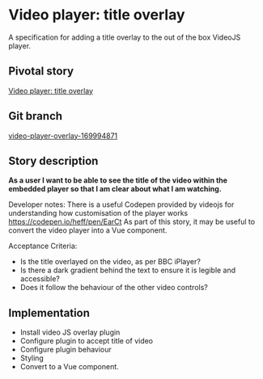 <!-- Generate a new file using -->
<!-- sed -e "s/\Video player: title overlay/My story/" -e "s/\169994871/156128780/" -e "s/\video-player-overlay-169994871/`git_current_branch`/g" template.md | tee "`git_current_branch`.md" -->

# Video player: title overlay

A specification for adding a title overlay to the out of the box VideoJS player.

## Pivotal story

[Video player: title overlay](https://www.pivotaltracker.com/story/show/169994871)

## Git branch

[video-player-overlay-169994871](https://github.com/HammerMuseum/hammer-video/video-player-overlay-169994871)

## Story description

**As a user I want to be able to see the title of the video within the embedded player so that I am clear about what I am watching.**

Developer notes:
There is a useful Codepen provided by videojs for understanding how customisation of the player works https://codepen.io/heff/pen/EarCt
As part of this story, it may be useful to convert the video player into a Vue component.

Acceptance Criteria:
- Is the title overlayed on the video, as per BBC iPlayer? 
- Is there a dark gradient behind the text to ensure it is legible and accessible?
- Does it follow the behaviour of the other video controls?


## Implementation
- Install video JS overlay plugin
- Configure plugin to accept title of video
- Configure plugin behaviour
- Styling
- Convert to a Vue component.

